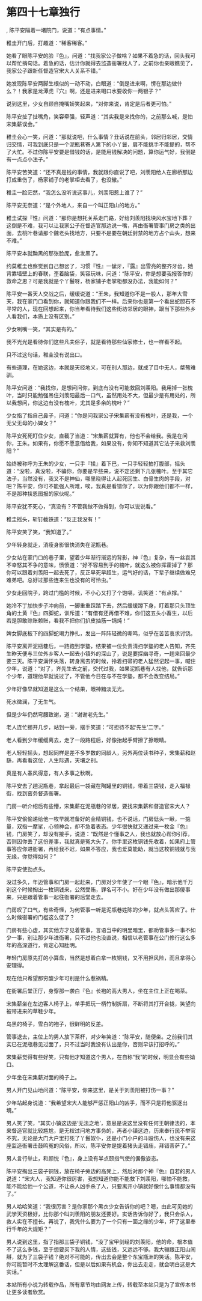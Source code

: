 # 第四十七章独行
,  陈平安隔着一堵院门，说道：“有点事情。”
   稚圭开门后，打趣道：“稀客稀客。”
   她看了眼陈平安的脸『色』，问道：“找我家公子做啥？如果不着急的话，回头我可以帮忙捎句话。着急的话，估计你就得去监造衙署找人了，之前你也亲眼瞧见了，我家公子跟新任督造官宋大人关系不错。”
   她发现陈平安两脚生根似的一动不动，白眼道：“倒是进来啊，愣在那边做什么？！我家是龙潭虎『穴』啊，还是进来喝口水要收你一两银子？”
   说到这里，少女自顾自掩嘴娇笑起来，“对你来说，肯定是后者更可怕。”
   陈平安扯了扯嘴角，笑容牵强，轻声道：“其实我是来找你的，之前那么喊，是怕宋集薪误会。”
   稚圭会心一笑，问道：“那就说吧，什么事情？丑话说在前头，邻居归邻居，交情归交情，可我到底只是一个泥瓶巷寄人篱下的小丫鬟，肩不能挑手不能提的，帮不了大忙。不过你陈平安要是借钱的话，是能用钱解决的问题，算你运气好，我倒是有一点点小法子。”
   陈平安苦笑道：“还不真是钱的事情，我就跟你直说了吧，刘羡阳给人在廊桥那边打成重伤了，杨家铺子的老掌柜去看了，也没辙。”
   稚圭一脸茫然，“我怎么没听说这事儿，刘羡阳惹上谁了？”
   陈平安无奈道：“是个外地人，来自一个叫正阳山的地方。”
   稚圭试探『性』问道：“那你是想托关系走门路，好给刘羡阳找块风水宝地下葬？这倒是不难，我可以让我家公子在督造官那边说一嘴，再由衙署管事门房之类的出面，去桃叶巷请那个魏老头找地方，只要不是要在朝廷封禁的地方占个山头，想来不难。”
   陈平安本就黝黑的那张脸庞，愈发黑了。
   约莫稚圭也察觉到自己想岔了，习惯『性』一龇牙，『露』出雪亮的整齐牙齿，她背靠墙壁上的春联，歪着脑袋，笑容玩味，问道：“陈平安，你是想要我报答你的救命之恩？可是我就是个丫鬟呀，杨家铺子老掌柜都没办法，我能如何？”
   陈平安一番天人交战之后，缓缓说道：“王朱，我知道你不是一般人，那年大雪天，我在家门口看到你，就知道你跟我们不一样。后来你也是第一个看出蛇胆石不寻常的人，现在回想起来，你当年看待我们这些街坊邻居的眼神，跟当下那些外乡人看我们，本质上没有区别。”
   少女咧嘴一笑，“其实是有的。”
   我不光光是看待你们这些凡夫俗子，就是看待那些仙家修士，也一样看不起。
   只不过这句话，稚圭没有说出口。
   有些道理，在她这边，本就是天经地义，可在别人那边，就成了目中无人，桀骜难驯。
   陈平安问道：“我找你，是想问问你，到底有没有可能救回刘羡阳。我用掉一张槐叶，当时只能勉强吊住刘羡阳最后一口气，虽然用处不大，但最少是有用处的，所以我想问，你这边有没有槐叶，尤其是多余的槐叶？”
   少女指了指自己鼻子，问道：“你是问我家公子宋集薪有没有槐叶，还是我，一个无父无母的小婢女？”
   陈平安死死盯住少女，直截了当道：“宋集薪就算有，他也不会给我。我是在问你，王朱。如果有，你愿不愿意借给我，如果没有，你知不知道其它法子来救刘羡阳？”
   始终被称呼为王朱的少女，一只手『揉』着下巴，一只手轻轻拍打腹部，摇头道：“没啦，真没啦，不骗你，你要是早些来，说不定还剩下几张槐叶。至于其它法子，当然没有，我又不是神仙，哪里晓得让人起死回生、白骨生肉的手段，对吧？陈平安，你可不能强人所难，唉，我真是看错你了，以为你跟他们都不一样，不是那种挟恩图报的家伙呢。”
   陈平安犹不死心，“真没有？不管我做不做得到，你可以说说看。”
   稚圭摇头，斩钉截铁道：“反正我没有！”
   陈平安笑了笑，“我知道了。”
   少年转身就走，消瘦身影很快消失在泥瓶巷。
   少女站在家门口的巷子里，望着少年渐行渐远的背影，神『色』复杂，有一丝哀其不幸怒其不争的意味，愤愤道：“好不容易到手的槐叶，就这么被你挥霍掉了？那你可以跟着刘羡阳一起去死了，反正早死早超生，运气好的话，下辈子继续做难兄难弟吧。总好过那些连来生也没有的可怜虫。”
   少女走回院子，跨过门槛的时候，不小心又打了个饱嗝，讥笑道：“有点撑。”
   她冷不丁加快步子冲向前，一脚重重踩踏下去，然后缓缓蹲下身，盯着那只头顶生角的土黄『色』四脚蛇，训斥道：“有借有还再借不难，你们这五头小畜生，以后若是胆敢赊账赖账，看我不把你们扒皮抽筋一锅炖！”
   婢女脚底板下的四脚蛇竭力挣扎，发出一阵阵轻微的嘶鸣，似乎在苦苦哀求讨饶。
   陈平安离开泥瓶巷后，一路跑到学塾，结果被一位负责清扫学塾的老人告知，齐先生昨天便与三位外乡客人一起去小镇外的深山了，说是要探幽寻奇，一趟来回最少要三天。陈平安满怀失落，转身离去的时候，拎着扫帚的老人猛然记起一事，喊住少年，说道：“对了，齐先生去之前，交代过我，如果泥瓶巷有人找他，就告诉那个少年，道理他早就说过了，不管他今日在与不在学塾，都不会改变结局。”
   少年好像早就知道是这么一个结果，眼神黯淡无光。
   死水微澜，了无生气。
   但是少年仍然弯腰致谢，道：“谢谢老先生。”
   老人连忙挪开几步，站到一旁，摆手笑道：“可担待不起‘先生’二字。”
   老人看到少年缓缓离去，走了一段路程后，好像抬起手臂擦了擦眼睛。
   老人轻轻摇头，想起同样是差不多岁数的同龄人，另外两位读书种子，宋集薪和赵繇，再看看这位，人生际遇，天壤之别。
   真是有人春风得意，有人多事之秋啊。
   陈平安去了趟泥瓶巷，拿起最后一袋藏在陶罐里的铜钱，带着三袋钱，走入福禄街，找到窑务督造衙署。
   门房一听介绍后有些懵，宋集薪在泥瓶巷的邻居，要找宋集薪和督造官宋大人？
   陈平安偷偷递给他一枚早就准备好的金精铜钱，也不说话，门房低头一瞅，一掂量，双指一摩挲，心领神会，却不急着表态。少年很快就又递过来一枚金『色』钱，门房笑了，却没有接手，说道：“既然是个懂事之人，我也就放心帮你引荐，否则因你丢了这份差事，我就真是冤大头了。你手里这枚铜钱先收着，如果府上管事答应你进衙署，再给我不迟，如果不答应，我也爱莫能助，就当这枚铜钱就与我无缘，你觉得如何？”
   陈平安使劲点头。
   没过多久，年迈管事和门房一起赶来，门房对少年使了一个眼『色』，暗示他千万别这个时候掏出一枚铜钱来，公然受贿，罪名可不小。好在少年没有做出那傻事来，只是跟着管事一起往衙署的后堂走去。
   门房叹了口气，有些奇怪，为何管事一听是泥瓶巷姓陈的少年，就点头答应了。什么时候衙署的门槛这么低了？
   门房有些心虚，其实他方才见着管事，言语当中的明里暗里，都劝管事多一事不如少一事，别让那少年进衙署，只不过他也没直说，相信以老管事在公门修行这么多年的高深道行，肯定心知肚明。
   年轻门房原先打的小算盘，当然是想着白拿一枚铜钱，又不用担风险，而且拿得心安理得。
   现在他只希望那穷酸少年可别是什么惹祸精。
   在衙署后堂正厅，身穿那一袭白『色』长袍的高大男人，坐在主位上正在喝茶。
   宋集薪坐在左边客人椅子上，单手把玩一柄竹制折扇，不断将其打开合拢，笑望向被带进来的草鞋少年。
   乌黑的椅子，雪白的袍子，很鲜明的反差。
   管事退去，主位上的男人放下茶杯，对少年笑道：“陈平安，随便坐。之前我们其实已在泥瓶巷见过面了，只不过当时我没有认出是你，否则早该打招呼的。”
   宋集薪觉得有些好笑，只有他才知道这个男人，在自称“我”的时候，明显会有些拗口。
   少年坐在宋集薪对面的椅子上。
   男人开门见山地问道：“陈平安，你来这里，是关于刘羡阳被打伤一事？”
   少年站起身说道：“我希望宋大人能够严惩正阳山的凶手，而不只是将他驱逐出境。”
   男人笑了笑，“其实小镇这边是‘无法之地’，意思是说这里没有任何王朝律法的，本来督造官就比较尴尬，是无权过问地方事务的，再者小镇这边，历来奉行民不举官不究，无论是大门大户里打死了丫鬟奴仆，还是小门小户的斗殴伤人，也没有来这座监造衙署击鼓鸣冤的风俗，所以，陈平安你是提着猪头走错庙，拜错菩萨了。”
   男人言行举止，和颜悦『色』，身上没有半点颐指气使的倨傲姿态。
   陈平安掏出三袋子铜钱，放在椅子旁边的高凳上，然后对那个神『色』自若的男人说道：“宋大人，我知道你很厉害，我想知道你能不能救下刘羡阳，哪怕不能救，能不能给他一个公道，不让杀人凶手杀了人，只要离开小镇就好像什么事情都没有了。”
   男人哈哈笑道：“我很厉害？是你家那个黑衣少女告诉你的吧？嗯，由此可见她的武学天资极好，比你那个叫刘羡阳的朋友还要好。实话告诉你好了，我只会杀人，救人实在不擅长。再说了，我凭什么要为了一个只有一面之缘的少年，坏了这里奉行千年的大规矩？”
   男人说到这里，指了指那三袋子铜钱，“没了宝甲剑经的刘羡阳，他的命，根本值不了这么多钱，至于想要买下我的人情，这些钱，又远远不够。我大骊跟正阳山闹掰，就为了三袋子钱？绝对不可能的，传出去会是整个东宝瓶洲的笑话。陈平安，你可能暂时不太理解这番话，但是以后如果有机会，你出去走走，就会明白这是大实话。”
  本站所有小说为转载作品，所有章节均由网友上传，转载至本站只是为了宣传本书让更多读者欣赏。